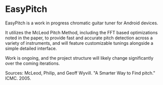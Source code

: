 # EasyPitch

EasyPitch is a work in progress chromatic guitar tuner for Android devices. 

It utilizes the McLeod Pitch Method, including the FFT based optimizations noted in the paper, to provide fast and accurate
pitch detection across a variety of instruments, and will feature customizable tunings alongside a simple detailed interface. 

Work is ongoing, and the project structure will likely change significantly over the coming iterations. 

Sources:
McLeod, Philip, and Geoff Wyvill. "A Smarter Way to Find pitch." ICMC. 2005.
